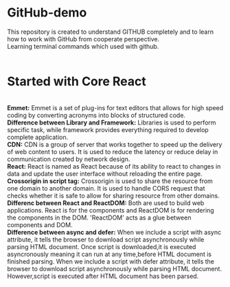 # GitHub-demo
This repository is created to understand GITHUB completely and to learn how to work with GitHub from cooperate perspective.
<br>
Learning terminal commands which used with github.
<br><br>
<h1>Started with Core React</h1>
<br>
<b>Emmet:</b> Emmet is a set of plug-ins for text editors that allows for high speed coding by converting acronyms into blocks of structured code.
<br>
<b>Difference between Library and Framework:</b> Libraries is used to perform specific task, while framework provides everything required to develop complete application.
<br>
<b>CDN:</b> CDN is a group of server that works together to speed up the delivery of web content to users. It is used to reduce the latency or reduce delay in communication created by network design.
<br>
<b>React:</b> React is named as React because of its ability to react to changes in data and update the user interface without reloading the entire page.
<br>
<b>Crossorigin in script tag:</b> Crossorigin is used to share the resource from one domain to another domain. It is used to handle CORS request that checks whether it is safe to allow for sharing resource from other domains.
<br>
<b>Differenc between React and ReactDOM:</b> Both are used to build web applications. React is for the components and ReactDOM is for rendering the components in the DOM. 'ReactDOM' acts as a glue between components and DOM.
<br>
<b>Difference between async and defer:</b> When we include a script with async attribute, it tells the browser to download script asynchronously while parsing HTML document. Once script is downloaded,it is executed asyncronously meaning it can run at any time,before HTML document is finished parsing.
When we include a script with defer attribute, it tells the browser to download script asynchronously while parsing HTML document. However,script is executed after HTML document has been parsed.